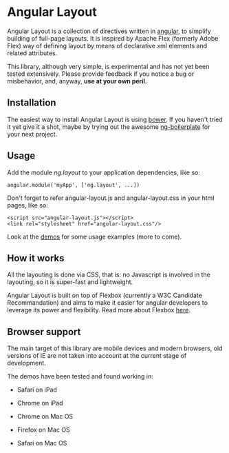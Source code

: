 Angular Layout
==============

Angular Layout is a collection of directives written in [angular][2], to
simplify building of full-page layouts. It is inspired by Apache Flex (formerly
Adobe Flex) way of defining layout by means of declarative xml elements and
related attributes.

This library, although very simple, is experimental and has not yet been tested
extensively. Please provide feedback if you notice a bug or misbehavior, and,
anyway, **use at your own peril.**

Installation
------------

The easiest way to install Angular Layout is using [bower][1]. If you haven't
tried it yet give it a shot, maybe by trying out the awesome [ng-boilerplate][3]
for your next project.

Usage
-----

Add the module *ng.layout* to your application dependencies, like so:

~~~~~~~~~~~~~~~~~~~~~~~~~~~~~~~~~~~~~~~~~~~~~~~~~~~~~~~~~~~~~~~~~~~~~~~~~~~~~~~~
angular.module('myApp', ['ng.layout', ...])
~~~~~~~~~~~~~~~~~~~~~~~~~~~~~~~~~~~~~~~~~~~~~~~~~~~~~~~~~~~~~~~~~~~~~~~~~~~~~~~~

Don't forget to refer angular-layout.js and angular-layout.css in your html
pages, like so:

~~~~~~~~~~~~~~~~~~~~~~~~~~~~~~~~~~~~~~~~~~~~~~~~~~~~~~~~~~~~~~~~~~~~~~~~~~~~~~~~
<script src="angular-layout.js"></script>
<link rel="stylesheet" href="angular-layout.css"/>
~~~~~~~~~~~~~~~~~~~~~~~~~~~~~~~~~~~~~~~~~~~~~~~~~~~~~~~~~~~~~~~~~~~~~~~~~~~~~~~~

Look at the [demos][4] for some usage examples (more to come).

How it works
------------

All the layouting is done via CSS, that is: no Javascript is involved in the
layouting, so it is super-fast and lightweight.

Angular Layout is built on top of Flexbox (currently a W3C Candidate
Recommandation) and aims to make it easier for angular developers to leverage
its power and flexibility. Read more about Flexbox [here][5].

[5]: <http://css-tricks.com/snippets/css/a-guide-to-flexbox/>

Browser support
---------------

The main target of this library are mobile devices and modern browsers, old
versions of IE are not taken into account at the current stage of development.

The demos have been tested and found working in:

-   Safari on iPad

-   Chrome on iPad

-   Chrome on Mac OS

-   Firefox on Mac OS

-   Safari on Mac OS

[4]: <https://github.com/demerzel3/angular-layout/tree/master/demos>

[1]: <http://bower.io/>

[3]: <http://joshdmiller.github.io/ng-boilerplate>

[2]: <http://angularjs.org/>

